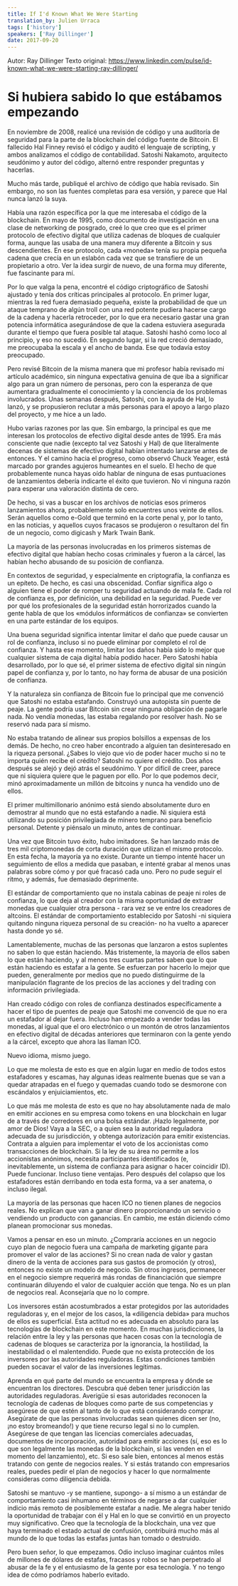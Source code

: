 ```yaml
---
title: If I'd Known What We Were Starting
translation_by: Julien Urraca
tags: ['history']
speakers: ['Ray Dillinger']
date: 2017-09-20
---
```


Autor: Ray Dillinger
Texto original: <https://www.linkedin.com/pulse/id-known-what-we-were-starting-ray-dillinger/>

# Si hubiera sabido lo que estábamos empezando

En noviembre de 2008, realicé una revisión de código y una auditoría de seguridad para la parte de la blockchain del código fuente de Bitcoin. El fallecido Hal Finney revisó el código y auditó el lenguaje de scripting, y ambos analizamos el código de contabilidad. Satoshi Nakamoto, arquitecto seudónimo y autor del código, alternó entre responder preguntas y hacerlas.

Mucho más tarde, publiqué el archivo de código que había revisado. Sin embargo, no son las fuentes completas para esa versión, y parece que Hal nunca lanzó la suya.

Había una razón específica por la que me interesaba el código de la blockchain. En mayo de 1995, como documento de investigación en una clase de networking de posgrado, creé lo que creo que es el primer protocolo de efectivo digital que utiliza cadenas de bloques de cualquier forma, aunque las usaba de una manera muy diferente a Bitcoin y sus descendientes. En ese protocolo, cada «moneda» tenía su propia pequeña cadena que crecía en un eslabón cada vez que se transfiere de un propietario a otro. Ver la idea surgir de nuevo, de una forma muy diferente, fue fascinante para mí.

Por lo que valga la pena, encontré el código criptográfico de Satoshi ajustado y tenía dos críticas principales al protocolo. En primer lugar, mientras la red fuera demasiado pequeña, existe la probabilidad de que un ataque temprano de algún troll con una red potente pudiera hacerse cargo de la cadena y hacerla retroceder, por lo que era necesario gastar una gran potencia informática asegurándose de que la cadena estuviera asegurada durante el tiempo que fuera posible tal ataque. Satoshi hashó como loco al principio, y eso no sucedió. En segundo lugar, si la red creció demasiado, me preocupaba la escala y el ancho de banda. Ese que todavía estoy preocupado.

Pero revisé Bitcoin de la misma manera que mi profesor había revisado mi artículo académico, sin ninguna expectativa genuina de que iba a significar algo para un gran número de personas, pero con la esperanza de que aumentara gradualmente el conocimiento y la conciencia de los problemas involucrados. Unas semanas después, Satoshi, con la ayuda de Hal, lo lanzó, y se propusieron reclutar a más personas para el apoyo a largo plazo del proyecto, y me hice a un lado.

Hubo varias razones por las que. Sin embargo, la principal es que me interesan los protocolos de efectivo digital desde antes de 1995. Era más consciente que nadie (excepto tal vez Satoshi y Hal) de que literalmente decenas de sistemas de efectivo digital habían intentado lanzarse antes de entonces. Y el camino hacia el progreso, como observó Chuck Yeager, está marcado por grandes agujeros humeantes en el suelo. El hecho de que probablemente nunca hayas oído hablar de ninguna de esas puntuaciones de lanzamientos debería indicarte el éxito que tuvieron. No vi ninguna razón para esperar una valoración distinta de cero.

De hecho, si vas a buscar en los archivos de noticias esos primeros lanzamientos ahora, probablemente solo encuentres unos veinte de ellos. Serán aquellos como e-Gold que terminó en la corte penal y, por lo tanto, en las noticias, y aquellos cuyos fracasos se produjeron o resultaron del fin de un negocio, como digicash y Mark Twain Bank.

La mayoría de las personas involucradas en los primeros sistemas de efectivo digital que habían hecho cosas criminales y fueron a la cárcel, las habían hecho abusando de su posición de confianza.

En contextos de seguridad, y especialmente en criptografía, la confianza es un epíteto. De hecho, es casi una obscenidad. Confiar significa algo o alguien tiene el poder de romper tu seguridad actuando de mala fe. Cada rol de confianza es, por definición, una debilidad en la seguridad. Puede ver por qué los profesionales de la seguridad están horrorizados cuando la gente habla de que los «módulos informáticos de confianza» se convierten en una parte estándar de los equipos.

Una buena seguridad significa intentar limitar el daño que puede causar un rol de confianza, incluso si no puede eliminar por completo el rol de confianza. Y hasta ese momento, limitar los daños había sido lo mejor que cualquier sistema de caja digital había podido hacer. Pero Satoshi había desarrollado, por lo que sé, el primer sistema de efectivo digital sin ningún papel de confianza y, por lo tanto, no hay forma de abusar de una posición de confianza.

Y la naturaleza sin confianza de Bitcoin fue lo principal que me convenció que Satoshi no estaba estafando. Construyó una autopista sin puente de peaje. La gente podría usar Bitcoin sin crear ninguna obligación de pagarle nada. No vendía monedas, las estaba regalando por resolver hash. No se reservó nada para sí mismo.

No estaba tratando de alinear sus propios bolsillos a expensas de los demás. De hecho, no creo haber encontrado a alguien tan desinteresado en la riqueza personal. ¿Sabes lo viejo que vio de poder hacer mucho si no te importa quién recibe el crédito? Satoshi no quiere el crédito. Dos años después se alejó y dejó atrás el seudónimo. Y por difícil de creer, parece que ni siquiera quiere que le paguen por ello. Por lo que podemos decir, minó aproximadamente un millón de bitcoins y nunca ha vendido uno de ellos.

El primer multimillonario anónimo está siendo absolutamente duro en demostrar al mundo que no está estafando a nadie. Ni siquiera está utilizando su posición privilegiada de minero temprano para beneficio personal. Detente y piénsalo un minuto, antes de continuar.

Una vez que Bitcoin tuvo éxito, hubo imitadores. Se han lanzado más de tres mil criptomonedas de corta duración que utilizan el mismo protocolo. En esta fecha, la mayoría ya no existe. Durante un tiempo intenté hacer un seguimiento de ellos a medida que pasaban, e intenté grabar al menos unas palabras sobre cómo y por qué fracasó cada uno. Pero no pude seguir el ritmo, y además, fue demasiado deprimente.

El estándar de comportamiento que no instala cabinas de peaje ni roles de confianza, lo que deja al creador con la misma oportunidad de extraer monedas que cualquier otra persona - rara vez se ve entre los creadores de altcoins. El estándar de comportamiento establecido por Satoshi -ni siquiera quitando ninguna riqueza personal de su creación- no ha vuelto a aparecer hasta donde yo sé.

Lamentablemente, muchas de las personas que lanzaron a estos suplentes no saben lo que están haciendo. Más tristemente, la mayoría de ellos saben lo que están haciendo, y al menos tres cuartas partes saben que lo que están haciendo es estafar a la gente. Se esfuerzan por hacerlo lo mejor que pueden, generalmente por medios que no puedo distinguirme de la manipulación flagrante de los precios de las acciones y del trading con información privilegiada.

Han creado código con roles de confianza destinados específicamente a hacer el tipo de puentes de peaje que Satoshi me convenció de que no era un estafador al dejar fuera. Incluso han empezado a vender todas las monedas, al igual que el oro electrónico o un montón de otros lanzamientos en efectivo digital de décadas anteriores que terminaron con la gente yendo a la cárcel, excepto que ahora las llaman ICO.

Nuevo idioma, mismo juego.

Lo que me molesta de esto es que en algún lugar en medio de todos estos estafadores y escamas, hay algunas ideas realmente buenas que se van a quedar atrapadas en el fuego y quemadas cuando todo se desmorone con escándalos y enjuiciamientos, etc.

Lo que más me molesta de esto es que no hay absolutamente nada de malo en emitir acciones en su empresa como tokens en una blockchain en lugar de a través de corredores en una bolsa estándar. ¡Hazlo legalmente, por amor de Dios! Vaya a la SEC, o a quien sea la autoridad reguladora adecuada de su jurisdicción, y obtenga autorización para emitir existencias. Contrata a alguien para implementar el voto de los accionistas como transacciones de blockchain. Si la ley de su área no permite a los accionistas anónimos, necesita participantes identificados (e, inevitablemente, un sistema de confianza para asignar o hacer coincidir ID). Puede funcionar. Incluso tiene ventajas. Pero después del colapso que los estafadores están derribando en toda esta forma, va a ser anatema, o incluso ilegal.

La mayoría de las personas que hacen ICO no tienen planes de negocios reales. No explican que van a ganar dinero proporcionando un servicio o vendiendo un producto con ganancias. En cambio, me están diciendo cómo planean promocionar sus monedas.

Vamos a pensar en eso un minuto. ¿Compraría acciones en un negocio cuyo plan de negocio fuera una campaña de marketing gigante para promover el valor de las acciones? Si no crean nada de valor y gastan dinero de la venta de acciones para sus gastos de promoción (y otros), entonces no existe un modelo de negocio. Sin otros ingresos, permanecer en el negocio siempre requerirá más rondas de financiación que siempre continuarán diluyendo el valor de cualquier acción que tenga. No es un plan de negocios real. Aconsejaría que no lo compre.

Los inversores están acostumbrados a estar protegidos por las autoridades reguladoras y, en el mejor de los casos, la «diligencia debida» para muchos de ellos es superficial. Esta actitud no es adecuada en absoluto para las tecnologías de blockchain en este momento. En muchas jurisdicciones, la relación entre la ley y las personas que hacen cosas con la tecnología de cadenas de bloques se caracteriza por la ignorancia, la hostilidad, la inestabilidad o el malentendido. Puede que no exista protección de los inversores por las autoridades reguladoras. Estas condiciones también pueden socavar el valor de las inversiones legítimas.

Aprenda en qué parte del mundo se encuentra la empresa y dónde se encuentran los directores. Descubra qué deben tener jurisdicción las autoridades reguladoras. Averigüe si esas autoridades reconocen la tecnología de cadenas de bloques como parte de sus competencias y asegúrese de que estén al tanto de lo que está considerando comprar. Asegúrate de que las personas involucradas sean quienes dicen ser (no, ¡no estoy bromeando!) y que tiene recurso legal si no lo cumplen. Asegúrese de que tengan las licencias comerciales adecuadas, documentos de incorporación, autoridad para emitir acciones (sí, eso es lo que son legalmente las monedas de la blockchain, si las venden en el momento del lanzamiento), etc. Si eso sale bien, entonces al menos estás tratando con gente de negocios reales. Y si estás tratando con empresarios reales, puedes pedir el plan de negocios y hacer lo que normalmente consideras como diligencia debida.

Satoshi se mantuvo -y se mantiene, supongo- a sí mismo a un estándar de comportamiento casi inhumano en términos de negarse a dar cualquier indicio más remoto de posiblemente estafar a nadie. Me alegra haber tenido la oportunidad de trabajar con él y Hal en lo que se convirtió en un proyecto muy significativo. Creo que la tecnología de la blockchain, una vez que haya terminado el estado actual de confusión, contribuirá mucho más al mundo de lo que todas las estafas juntas han tomado o destruido.

Pero buen señor, lo que empezamos. Odio incluso imaginar cuántos miles de millones de dólares de estafas, fracasos y robos se han perpetrado al abusar de la fe y el entusiasmo de la gente por esa tecnología. Y no tengo idea de cómo podríamos haberlo evitado.
